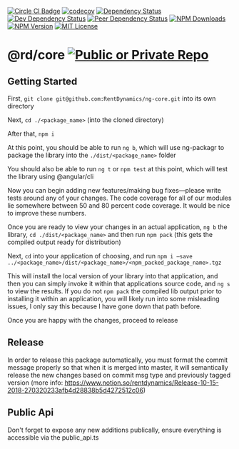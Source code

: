 
[![Circle CI Badge][circleci-badge]][circleci-link]
[![codecov][codecov-image]][codecov-link]
[![Dependency Status][dependency-image]][dependency-link]
[![Dev Dependency Status][dev-dependency-image]][dev-dependency-link]
[![Peer Dependency Status][peer-dependency-image]][peer-dependency-link]
[![NPM Downloads][npm-downloads-image]][npm-downloads-link]
[![NPM Version][npm-version-image]][npm-version-link]
[![MIT License][npm-license-image]][npm-license-link]

# @rd/core [![Public or Private Repo][public-true-image]][public-true-link]

## Getting Started

First, `git clone git@github.com:RentDynamics/ng-core.git` into its own directory

Next, `cd ./<package_name>` (into the cloned directory)

After that, `npm i`

At this point, you should be able to run `ng b`, which will use ng-packagr to package the library into the `./dist/<package_name>` folder

You should also be able to run `ng t` or `npm test` at this point, which will test the library using @angular/cli

Now you can begin adding new features/making bug fixes—please write tests around any of your changes. The code coverage for all of our modules lie somewhere between 50 and 80 percent code coverage. It would be nice to improve these numbers.

Once you are ready to view your changes in an actual application, `ng b` the library, `cd ./dist/<package_name>` and then run `npm pack` (this gets the compiled output ready for distribution)

Next, `cd` into your application of choosing, and run `npm i —save ../<package_name>/dist/<package_name>/<npm_packed_package_name>.tgz`

This will install the local version of your library into that application, and then you can simply invoke it within that applications source code, and `ng s` to view the results. If you do not `npm pack` the compiled lib output prior to installing it within an application, you will likely run into some misleading issues, I only say this because I have gone down that path before. 

Once you are happy with the changes, proceed to release

## Release

In order to release this package automatically, you must format the commit message properly so that when it is merged into master, it will semantically release the new changes based on commit msg type and previously tagged version (more info: https://www.notion.so/rentdynamics/Release-10-15-2018-270320233afb4d28838b5d4272512c06)

## Public Api

Don't forget to expose any new additions publically, ensure everything is accessible via the public_api.ts


[npm-icon]: https://nodei.co/npm/@rd/core.svg?downloads=true
[npm-icon-link]: https://npmjs.org/package/@rd/core
[circleci-badge]: https://circleci.com/gh/RentDynamics/ng-core.svg?style=shield
[circleci-link]: https://circleci.com/gh/rentdynamics/ng-core/tree/master
[codecov-image]: https://codecov.io/gh/RentDynamics/ng-core/branch/master/graph/badge.svg
[codecov-link]: https://codecov.io/gh/RentDynamics/ng-core
[nsp-image]: https://nodesecurity.io/orgs/rent-dynamics/projects/0b73ffc7-507b-4b70-ae71-035315f28a2e/badge
[nsp-link]: https://nodesecurity.io/orgs/rent-dynamics/projects/0b73ffc7-507b-4b70-ae71-035315f28a2e
[dependency-image]: https://david-dm.org/RentDynamics/ng-core/status.svg
[dependency-link]: https://david-dm.org/RentDynamics/ng-core
[dev-dependency-image]: https://david-dm.org/RentDynamics/ng-core/dev-status.svg
[dev-dependency-link]: https://david-dm.org/RentDynamics/ng-core?type=dev
[peer-dependency-image]: https://david-dm.org/RentDynamics/ng-core/peer-status.svg
[peer-dependency-link]: https://david-dm.org/RentDynamics/ng-core?type=peer
[public-true-image]: https://img.shields.io/badge/public-true-yellow.svg
[public-true-link]: https://img.shields.io/badge/public-true-yellow.svg
[private-true-image]: https://img.shields.io/badge/private-true-green.svg
[private-true-link]: https://img.shields.io/badge/private-true-green.svg
[npm-version-image]: https://img.shields.io/npm/v/@rd/core.svg
[npm-version-link]: https://www.npmjs.com/package/@rd/core
[npm-downloads-image]: https://img.shields.io/npm/dm/@rd/core.svg
[npm-downloads-link]: http://npm-stat.com/charts.html?package=@rd/core&from=2018-03-01
[npm-license-image]: https://img.shields.io/npm/l/@rd/core.svg
[npm-license-link]: LICENSE
[license-link]: http://opensource.org/licenses/MIT
